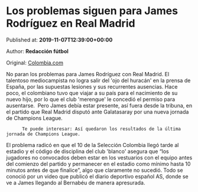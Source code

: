 
# Los problemas siguen para James Rodríguez en Real Madrid

Published at: **2019-11-07T12:39:00+00:00**

Author: **Redacción fútbol**

Original: [Colombia.com](https://www.colombia.com/futbol/colombianos-en-el-exterior/james-rodriguez-multa-sancion-real-madrid-246766)

No paran los problemas para James Rodríguez con Real Madrid. El talentoso mediocampista no logra salir del 'ojo del huracán' en la prensa de España, por las supuestas lesiones y sus recurrentes ausencias.
Hace poco, el colombiano tuvo que viajar a su país para el nacimiento de su nuevo hijo, por lo que el club 'merengue' le concedió el permiso para ausentarse. 
Pero James debía estar presente, así fuera desde la tribuna, en el partido que Real Madrid disputó ante Galatasaray por una nueva jornada de Champions League.

        
          Te puede interesar: Así quedaron los resultados de la última jornada de Champions League.
        
      
El problema radicó en que el 10 de la Selección Colombia llegó tarde al estadio y el código de disciplina del club 'blanco' asegura que “los jugadores no convocados deben estar en los vestuarios con el equipo antes del comienzo del partido y permanecer en el estadio como mínimo hasta 10 minutos antes de que finalice”, algo que claramente no sucedió.
Todo se conoció por un video que publicó el diario deportivo español AS, donde se ve a James llegando al Bernabéu de manera apresurada.
